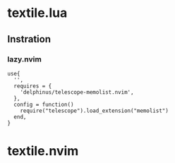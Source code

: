 # textile.lua
## Instration
### lazy.nvim
```
use{
  '',
  requires = {
    'delphinus/telescope-memolist.nvim',
  },
  config = function()
    require("telescope").load_extension("memolist")
  end,
}
```
# textile.nvim
